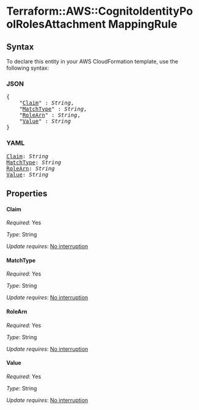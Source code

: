 # Terraform::AWS::CognitoIdentityPoolRolesAttachment MappingRule

## Syntax

To declare this entity in your AWS CloudFormation template, use the following syntax:

### JSON

<pre>
{
    "<a href="#claim" title="Claim">Claim</a>" : <i>String</i>,
    "<a href="#matchtype" title="MatchType">MatchType</a>" : <i>String</i>,
    "<a href="#rolearn" title="RoleArn">RoleArn</a>" : <i>String</i>,
    "<a href="#value" title="Value">Value</a>" : <i>String</i>
}
</pre>

### YAML

<pre>
<a href="#claim" title="Claim">Claim</a>: <i>String</i>
<a href="#matchtype" title="MatchType">MatchType</a>: <i>String</i>
<a href="#rolearn" title="RoleArn">RoleArn</a>: <i>String</i>
<a href="#value" title="Value">Value</a>: <i>String</i>
</pre>

## Properties

#### Claim

_Required_: Yes

_Type_: String

_Update requires_: [No interruption](https://docs.aws.amazon.com/AWSCloudFormation/latest/UserGuide/using-cfn-updating-stacks-update-behaviors.html#update-no-interrupt)

#### MatchType

_Required_: Yes

_Type_: String

_Update requires_: [No interruption](https://docs.aws.amazon.com/AWSCloudFormation/latest/UserGuide/using-cfn-updating-stacks-update-behaviors.html#update-no-interrupt)

#### RoleArn

_Required_: Yes

_Type_: String

_Update requires_: [No interruption](https://docs.aws.amazon.com/AWSCloudFormation/latest/UserGuide/using-cfn-updating-stacks-update-behaviors.html#update-no-interrupt)

#### Value

_Required_: Yes

_Type_: String

_Update requires_: [No interruption](https://docs.aws.amazon.com/AWSCloudFormation/latest/UserGuide/using-cfn-updating-stacks-update-behaviors.html#update-no-interrupt)


